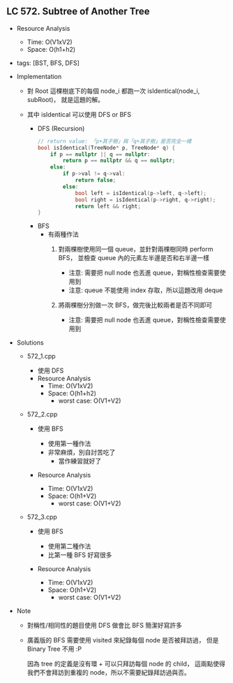 ## LC 572. Subtree of Another Tree
- Resource Analysis
    - Time: O(V1xV2)
    - Space: O(h1+h2)

- tags: [BST, BFS, DFS]

- Implementation
    - 對 Root 這棵樹底下的每個 node_i 都跑一次 isIdentical(node_i, subRoot)，
      就是這題的解。

    - 其中 isIdentical 可以使用 DFS or BFS
        - DFS (Recursion)
            ```C++
            // return value: 「p+其子樹」與「q+其子樹」是否完全一樣
            bool isIdentical(TreeNode* p, TreeNode* q) {
                if p == nullptr || q == nullptr:
                    return p == nullptr && q == nullptr;
                else: 
                    if p->val != q->val:
                        return false;
                    else:
                        bool left = isIdentical(p->left, q->left);
                        bool right = isIdentical(p->right, q->right);
                        return left && right;
            }
            ``` 
        - BFS 
            - 有兩種作法
                1.  對兩棵樹使用同一個 queue，並針對兩棵樹同時 perform BFS，
                    並檢查 queue 內的元素左半邊是否和右半邊一樣
                    - 注意: 需要把 null node 也丟進 queue，對稱性檢查需要使用到
                    - 注意: queue 不能使用 index 存取，所以這題改用 deque 

                2.  將兩棵樹分別做一次 BFS，做完後比較兩者是否不同即可
                    - 注意: 需要把 null node 也丟進 queue，對稱性檢查需要使用到        

- Solutions
    - 572_1.cpp
        - 使用 DFS
        - Resource Analysis
            - Time: O(V1xV2)
            - Space: O(h1+h2)
                - worst case: O(V1+V2)
             
    - 572_2.cpp
        - 使用 BFS 
            - 使用第一種作法
            - 非常麻煩，別自討苦吃了
                - 當作練習就好了
                 
        - Resource Analysis
            - Time: O(V1xV2)
            - Space: O(h1+V2)
               - worst case: O(V1+V2)
    
    - 572_3.cpp
        - 使用 BFS
            - 使用第二種作法
            - 比第一種 BFS 好寫很多
             
        - Resource Analysis
            - Time: O(V1xV2)
            - Space: O(h1+V2)   
                - worst case: O(V1+V2)
- Note
    - 對稱性/相同性的題目使用 DFS 做會比 BFS 簡潔好寫許多
     
    - 廣義版的 BFS 需要使用 visited 來紀錄每個 node 是否被拜訪過，
      但是 Binary Tree 不用 :P

      因為 tree 的定義是沒有環 + 可以只拜訪每個 node 的 child，
      這兩點使得我們不會拜訪到重複的 node，所以不需要紀錄拜訪過與否。 